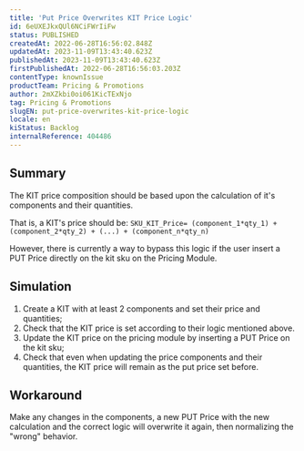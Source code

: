 ```yaml
---
title: 'Put Price Overwrites KIT Price Logic'
id: 6eUXEJkxQUl6NCiFWrIiFw
status: PUBLISHED
createdAt: 2022-06-28T16:56:02.848Z
updatedAt: 2023-11-09T13:43:40.623Z
publishedAt: 2023-11-09T13:43:40.623Z
firstPublishedAt: 2022-06-28T16:56:03.203Z
contentType: knownIssue
productTeam: Pricing & Promotions
author: 2mXZkbi0oi061KicTExNjo
tag: Pricing & Promotions
slugEN: put-price-overwrites-kit-price-logic
locale: en
kiStatus: Backlog
internalReference: 404486
---
```


## Summary


The KIT price composition should be based upon the calculation of it's components and their quantities.

That is, a KIT's price should be:
`SKU_KIT_Price= (component_1*qty_1) + (component_2*qty_2) + (...) + (component_n*qty_n)`

However, there is currently a way to bypass this logic if the user insert a PUT Price directly on the kit sku on the Pricing Module.



##

## Simulation



1. Create a KIT with at least 2 components and set their price and quantities;
2. Check that the KIT price is set according to their logic mentioned above.
3. Update the KIT price on the pricing module by inserting a PUT Price on the kit sku;
4. Check that even when updating the price components and their quantities, the KIT price will remain as the put price set before.


##

## Workaround


Make any changes in the components, a new PUT Price with the new calculation and the correct logic will overwrite it again, then normalizing the "wrong" behavior.





